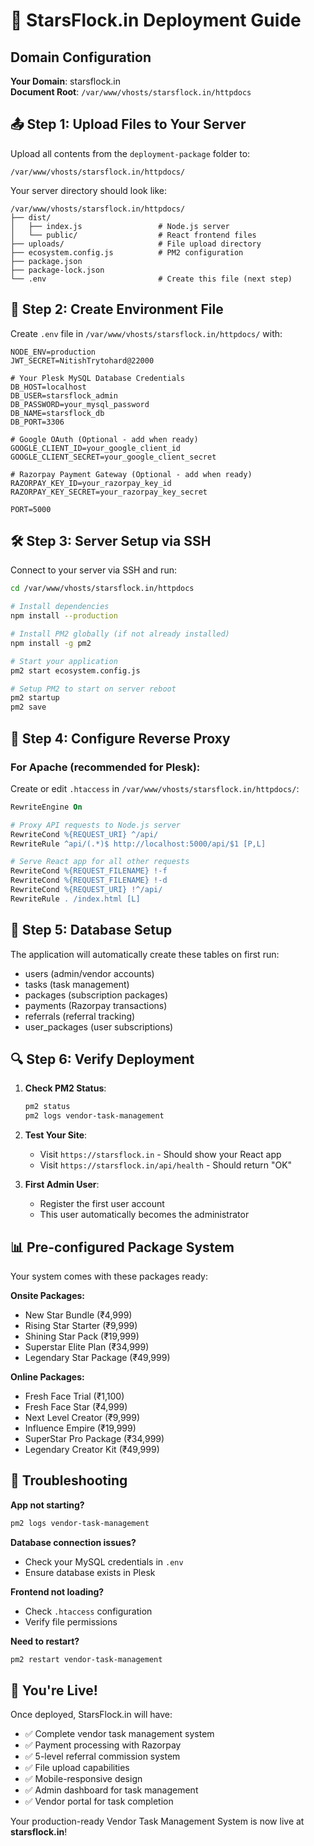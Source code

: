 # 🚀 StarsFlock.in Deployment Guide

## Domain Configuration
**Your Domain**: starsflock.in  
**Document Root**: `/var/www/vhosts/starsflock.in/httpdocs`

## 📤 Step 1: Upload Files to Your Server

Upload all contents from the `deployment-package` folder to:
```
/var/www/vhosts/starsflock.in/httpdocs/
```

Your server directory should look like:
```
/var/www/vhosts/starsflock.in/httpdocs/
├── dist/
│   ├── index.js                 # Node.js server
│   └── public/                  # React frontend files
├── uploads/                     # File upload directory
├── ecosystem.config.js          # PM2 configuration
├── package.json
├── package-lock.json
└── .env                         # Create this file (next step)
```

## 🔧 Step 2: Create Environment File

Create `.env` file in `/var/www/vhosts/starsflock.in/httpdocs/` with:
```env
NODE_ENV=production
JWT_SECRET=NitishTrytohard@22000

# Your Plesk MySQL Database Credentials
DB_HOST=localhost
DB_USER=starsflock_admin
DB_PASSWORD=your_mysql_password  
DB_NAME=starsflock_db
DB_PORT=3306

# Google OAuth (Optional - add when ready)
GOOGLE_CLIENT_ID=your_google_client_id
GOOGLE_CLIENT_SECRET=your_google_client_secret

# Razorpay Payment Gateway (Optional - add when ready)  
RAZORPAY_KEY_ID=your_razorpay_key_id
RAZORPAY_KEY_SECRET=your_razorpay_key_secret

PORT=5000
```

## 🛠️ Step 3: Server Setup via SSH

Connect to your server via SSH and run:
```bash
cd /var/www/vhosts/starsflock.in/httpdocs

# Install dependencies
npm install --production

# Install PM2 globally (if not already installed)
npm install -g pm2

# Start your application
pm2 start ecosystem.config.js

# Setup PM2 to start on server reboot
pm2 startup
pm2 save
```

## 🔄 Step 4: Configure Reverse Proxy

### For Apache (recommended for Plesk):
Create or edit `.htaccess` in `/var/www/vhosts/starsflock.in/httpdocs/`:
```apache
RewriteEngine On

# Proxy API requests to Node.js server
RewriteCond %{REQUEST_URI} ^/api/
RewriteRule ^api/(.*)$ http://localhost:5000/api/$1 [P,L]

# Serve React app for all other requests
RewriteCond %{REQUEST_FILENAME} !-f
RewriteCond %{REQUEST_FILENAME} !-d  
RewriteCond %{REQUEST_URI} !^/api/
RewriteRule . /index.html [L]
```

## 🎯 Step 5: Database Setup

The application will automatically create these tables on first run:
- users (admin/vendor accounts)
- tasks (task management)
- packages (subscription packages)
- payments (Razorpay transactions)
- referrals (referral tracking)
- user_packages (user subscriptions)

## 🔍 Step 6: Verify Deployment

1. **Check PM2 Status**:
   ```bash
   pm2 status
   pm2 logs vendor-task-management
   ```

2. **Test Your Site**:
   - Visit `https://starsflock.in` - Should show your React app
   - Visit `https://starsflock.in/api/health` - Should return "OK"

3. **First Admin User**:
   - Register the first user account
   - This user automatically becomes the administrator

## 📊 Pre-configured Package System

Your system comes with these packages ready:

**Onsite Packages:**
- New Star Bundle (₹4,999)
- Rising Star Starter (₹9,999) 
- Shining Star Pack (₹19,999)
- Superstar Elite Plan (₹34,999)
- Legendary Star Package (₹49,999)

**Online Packages:**
- Fresh Face Trial (₹1,100)
- Fresh Face Star (₹4,999)
- Next Level Creator (₹9,999)
- Influence Empire (₹19,999)
- SuperStar Pro Package (₹34,999)
- Legendary Creator Kit (₹49,999)

## 🚨 Troubleshooting

**App not starting?**
```bash
pm2 logs vendor-task-management
```

**Database connection issues?**
- Check your MySQL credentials in `.env`
- Ensure database exists in Plesk

**Frontend not loading?**
- Check `.htaccess` configuration
- Verify file permissions

**Need to restart?**
```bash
pm2 restart vendor-task-management
```

## 🎉 You're Live!

Once deployed, StarsFlock.in will have:
- ✅ Complete vendor task management system
- ✅ Payment processing with Razorpay
- ✅ 5-level referral commission system
- ✅ File upload capabilities
- ✅ Mobile-responsive design
- ✅ Admin dashboard for task management
- ✅ Vendor portal for task completion

Your production-ready Vendor Task Management System is now live at **starsflock.in**!